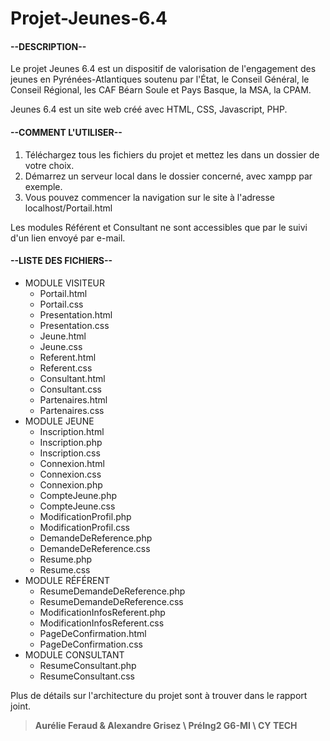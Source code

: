 # **Projet-Jeunes-6.4**

#### **--DESCRIPTION--**  

Le projet Jeunes 6.4 est un dispositif de valorisation de l'engagement des jeunes en Pyrénées-Atlantiques soutenu par l'État, le Conseil Général, le Conseil Régional, les CAF Béarn Soule et Pays Basque, la MSA, la CPAM.  

Jeunes 6.4 est un site web créé avec HTML, CSS, Javascript, PHP.  

#### **--COMMENT L'UTILISER--**

1. Téléchargez tous les fichiers du projet et mettez les dans un dossier de votre choix.  
2. Démarrez un serveur local dans le dossier concerné, avec xampp par exemple.  
3. Vous pouvez commencer la navigation sur le site à l'adresse localhost/Portail.html  

Les modules Référent et Consultant ne sont accessibles que par le suivi d'un lien envoyé par e-mail.

#### **--LISTE DES FICHIERS--**

+ MODULE VISITEUR
  - Portail.html  
  - Portail.css  
  - Presentation.html  
  - Presentation.css  
  - Jeune.html  
  - Jeune.css  
  - Referent.html  
  - Referent.css  
  - Consultant.html  
  - Consultant.css  
  - Partenaires.html  
  - Partenaires.css  
+ MODULE JEUNE
  - Inscription.html  
  - Inscription.php  
  - Inscription.css  
  - Connexion.html  
  - Connexion.css  
  - Connexion.php  
  - CompteJeune.php
  - CompteJeune.css
  - ModificationProfil.php
  - ModificationProfil.css
  - DemandeDeReference.php
  - DemandeDeReference.css
  - Resume.php
  - Resume.css
+ MODULE RÉFÉRENT 
  - ResumeDemandeDeReference.php  
  - ResumeDemandeDeReference.css 
  - ModificationInfosReferent.php
  - ModificationInfosReferent.css
  - PageDeConfirmation.html  
  - PageDeConfirmation.css  
+ MODULE CONSULTANT  
  - ResumeConsultant.php
  - ResumeConsultant.css

Plus de détails sur l'architecture du projet sont à trouver dans le rapport joint.

> **Aurélie Feraud & Alexandre Grisez \ PréIng2 G6-MI \ CY TECH**
